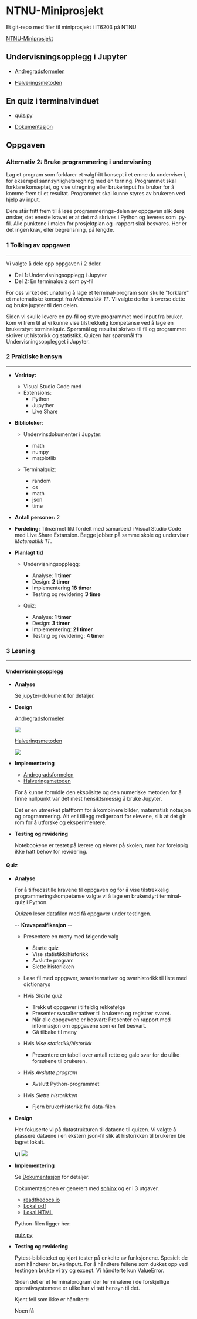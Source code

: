 # NTNU-Miniprosjekt

Et git-repo med filer til miniprosjekt i IT6203 på NTNU

[NTNU-Miniprosjekt](https://github.com/mareis/NTNU-Miniprosjekt)

## Undervisningsopplegg i Jupyter
    
- [Andregradsformelen](undervisning/Andregradsformelen.ipynb)

- [Halveringsmetoden](undervisning/Halveringsmetoden.ipynb)



## En quiz i terminalvinduet 
- [quiz.py](quiz/quiz.py)

- [Dokumentasjon](https://ntnu-miniprosjekt.readthedocs.io/en/latest/quiz.html)

## Oppgaven

### **Alternativ 2:** Bruke programmering i undervisning

Lag et program som forklarer et valgfritt konsept i et emne du underviser i, for eksempel
sannsynlighetsregning med en terning. Programmet skal forklare konseptet, og vise utregning eller
brukerinput fra bruker for å komme frem til et resultat. Programmet skal kunne styres av brukeren ved hjelp av input.

Dere står fritt frem til å løse programmerings-delen av oppgaven slik dere ønsker, det eneste kravet er at det må skrives i Python og leveres som .py-fil. Alle punktene i malen for prosjektplan og -rapport skal besvares. Her er det ingen krav, eller begrensning, på lengde.


### 1 Tolking av oppgaven
---

Vi valgte å dele opp oppgaven i 2 deler. 

- Del 1: Undervisningsopplegg i Jupyter
- Del 2: En terminalquiz som py-fil 

For oss virket det unaturlig å lage et terminal-program som skulle "forklare" et matematiske konsept fra *Matematikk 1T*. Vi valgte derfor å overse dette og bruke jupyter til den delen. 

Siden vi skulle levere en py-fil og styre programmet med input fra bruker, kom vi frem til at vi kunne vise tilstrekkelig kompetanse ved å lage en brukerstyrt terminalquiz. Spørsmål og resultat skrives til fil og programmet skriver ut historikk og statistikk. Quizen har spørsmål fra Undervisningsopplegget i Jupyter.
 

### 2 Praktiske hensyn 
---

- **Verktøy:** 
    - Visual Studio Code med
    - Extensions:
        - Python
        - Jupyther
        - Live Share

- **Biblioteker**:
    - Undervinsdokumenter i Jupyter:
        - math
        - numpy
        - matplotlib

    - Terminalquiz:
        - random
        - os
        - math
        - json
        - time

- **Antall personer:** 2

- **Fordeling:** Tilnærmet likt fordelt med samarbeid i Visual Studio Code med Live Share Extansion. Begge jobber på samme skole og underviser *Matematikk 1T*.

- **Planlagt tid**
    - Undervisningsopplegg:
        - Analyse:  **1 timer**
        - Design: **2 timer**
        - Implementering **18 timer**
        - Testing og revidering **3 time**

    - Quiz:
        - Analyse:  **1 timer**
        - Design: **3 timer**
        - Implementering:  **21 timer**
        - Testing og revidering:  **4 timer**



### 3 Løsning
---


#### **Undervisningsopplegg**

- **Analyse**

    Se jupyter-dokument for detaljer.

- **Design**

    [Andregradsformelen](undervisning/Andregradsformelen.ipynb)
 

    <img src="undervisning/bilder/andregradsformelen.svg">
        

    [Halveringsmetoden](undervisning/Halveringsmetoden.ipynb)

    <img src="undervisning/bilder/halveringsmetoden-2.svg">



- **Implementering**

    - [Andregradsformelen](undervisning/Andregradsformelen.ipynb)
    - [Halveringsmetoden](undervisning/Halveringsmetoden.ipynb)
        
    For å kunne formidle den eksplisitte og den numeriske metoden for å finne nullpunkt var det mest hensiktsmessig å bruke Jupyter.

    Det er en utmerket plattform for å kombinere bilder, matematisk notasjon og programmering. Alt er i tillegg redigerbart for elevene, slik at det gir rom for å utforske og eksperimentere. 


- **Testing og revidering**

    Notebookene er testet på lærere og elever på skolen, men har foreløpig ikke hatt behov for revidering.



#### **Quiz**

- **Analyse**
    
    For å tilfredsstille kravene til oppgaven og for å vise tilstrekkelig programmeringskompetanse valgte vi å lage en brukerstyrt terminal-quiz i Python. 
    
    *Quizen* leser datafilen med få oppgaver under testingen.

    -- **Kravspesifikasjon** -- 
    - Presentere en meny med følgende valg
        - Starte quiz
        - Vise statistikk/historikk
        - Avslutte program
        - Slette historikken

    - Lese fil med oppgaver, svaralternativer og svarhistorikk til liste med dictionarys

    - Hvis *Starte quiz*
        - Trekk ut oppgaver i tilfeldig rekkefølge
        - Presenter svaralternativer til brukeren og registrer svaret.
        - Når alle oppgavene er besvart: Presenter en rapport med informasjon om oppgavene som er feil besvart.
        - Gå tilbake til meny

    - Hvis *Vise statistikk/historikk*
        - Presentere en tabell over antall rette og gale svar for de ulike forsøkene til brukeren.

    
    - Hvis *Avslutte program*
        - Avslutt Python-programmet

    - Hvis *Slette historikken*
        - Fjern brukerhistorikk fra data-filen

- **Design**
        
    Her fokuserte vi på datastrukturen til dataene til quizen. Vi valgte å plassere dataene i en ekstern json-fil slik at historikken til brukeren ble lagret lokalt.

    **UI**
        <img src="undervisning/bilder/quiz.png">


- **Implementering**

    Se [Dokumentasjon](https://ntnu-miniprosjekt.readthedocs.io/en/latest/quiz.html) for detaljer.

    Dokumentasjonen er generert med [sphinx](https://www.sphinx-doc.org/) og er i 3 utgaver.

    - [readthedocs.io](https://ntnu-miniprosjekt.readthedocs.io/en/latest/quiz.html)
    - [Lokal pdf](quiz/docs/pdf/dokumentasjon.pdf)
    - [Lokal HTML](quiz/docs/html/quiz.html)


    Python-filen ligger her:

    [quiz.py](quiz/quiz.py)

    
- **Testing og revidering**

    Pytest-biblioteket og kjørt tester på enkelte av funksjonene. Spesielt de som håndterer brukerinputt. For å håndtere feilene som dukket opp ved testingen brukte vi try og except. Vi håndterte kun ValueError. 

    Siden det er et terminalprogram der terminalene i de forskjellige operativsystemene er ulike har vi tatt hensyn til det.

    Kjent feil som ikke er håndtert:

    Noen få 